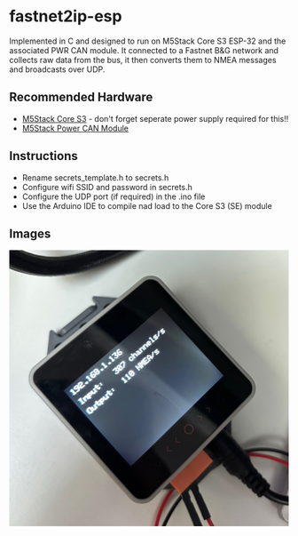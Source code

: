 # fastnet2ip-esp
Implemented in C and designed to run on M5Stack Core S3 ESP-32 and the associated PWR CAN module. It connected to a Fastnet B&G network and collects raw data from the bus, it then converts them to NMEA messages and broadcasts over UDP. 


## Recommended Hardware
- [M5Stack Core S3](https://shop.m5stack.com/products/m5stack-cores3-se-iot-controller-w-o-battery-bottom) - don't forget seperate power supply required for this!!
- [M5Stack Power CAN Module](https://shop.m5stack.com/products/pwrcan-13-2-module-with-isolated-2-ch-can-1-ch-rs485)

## Instructions
- Rename secrets_template.h to secrets.h
- Configure wifi SSID and password in secrets.h
- Configure the UDP port (if required) in the .ino file
- Use the Arduino IDE to compile nad load to the Core S3 (SE) module

## Images
![fastnet2ip-esp Running on a M5Stack Core S3](images/cores3.jpeg "Core S3")

